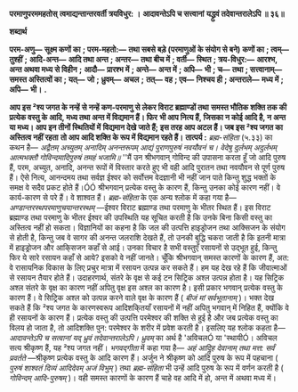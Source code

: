 **परमाणुपरममहतोस्** **त्वमाद्यन्तान्तरवर्ती त्रयविधुर: ।** **आदावन्तेऽपि च सत्त्वानां** **यद्ध्रुवं तदेवान्तरालेऽपि ॥ ३६॥** 

**शब्दार्थ** 

**परम-अणु—** **सूक्ष्म कणों का** **; परम-महतो:—** **तथा सबसे बड़े (परमाणुओं के संयोग से बने) कणों का** **; त्वम्—** **तुश्हीं** **;** **आदि-अन्त—** **आदि तथा अन्त** **; अन्तर—** **तथा बीच में** **; वर्ती—** **स्थित** **; त्रय-विधुर:—** **आरश्भ, अन्त अथवा मध्य से विहीन** **;** **आदौ—** **प्रारश्भ में** **; अन्ते—** **अन्त में** **; अपि—** **भी** **; च—** **तथा** **; सत्त्वानाम्—** **समस्त अस्तित्वों का** **; यत्—** **जो** **; ध्रुवम्—** **अचल** **;** **तत्—** **वह** **; एव—** **निश्चय ही** **; अन्तराले—** **मध्य में** **; अपि—** **भी।** **.** 

**आप इस ²श्य जगत के नन्हें से नन्हें कण-परमाणु से लेकर विराट ब्रह्माण्डों तथा** **समस्त भौतिक शक्ति तक की प्रत्येक वस्तु के आदि, मध्य तथा अन्त में विद्यमान हैं। फिर** **भी आप नित्य हैं, जिसका न कोई आदि है, न अन्त या मध्य। आप इन तीनों स्थितियों में** **विद्यमान देखे जाते हैं; इस तरह आप अटल हैं। जब इस ²श्य जगत का अस्तित्व नहीं रहता** **तो आप आदि शक्ति के रूप में विद्यमान रहते हैं।** **तात्पर्य :** *ब्रह्म-संहिता* (५.३३) का कथन है— *अद्वैतम् अच्युतम् अनादिम् अनन्तरूपम्* *आद्यं पुराणपुरुषं नवयौवनं च।* *वेदेषु दुर्लभम् अदुर्लभम् आत्मभक्तौ* *गोविन्दमादिपुरुषं तमहं भजामि॥* ''मैं उन श्रीभगवान् गोविन्द की उपासना करता हूँ जो आदि पुरुष हैं, परम, अच्युत, अनादि, अनन्त रूपों में विस्तार करते हुए भी वही आदि पुरातन तथा नवयौवन से पूर्ण पुरुष हैं। ऐसे नित्य, आनन्दमय तथा सर्वज्ञ ईश्वर को सर्वोत्तम वेदज्ञानी भी नहीं जान पाते किन्तु शुद्ध भक्तों के समक्ष वे सदैव प्रकट होते हैं।ÓÓ श्रीभगवान् प्रत्येक वस्तु के कारण हैं, किन्तु उनका कोई कारण नहीं। वे कार्य-कारण से परे हैं। वे शाश्वत हैं। *ब्रह्म-संहिता* के एक अन्य श्लोक में कहा गया है— *अण्डान्तरस्थपरमाणुचयान्तरस्थम्* —ईश्वर विराट ब्रह्माण्ड तथा परमाणु के भीतर स्थित हैं। इस विराट ब्रह्माण्ड तथा परमाणु के भीतर ईश्वर की उपस्थिति यह सूचित करती है कि उनके बिना किसी वस्तु का अस्तित्व नहीं हो सकता। विज्ञानियों का कहना है कि जल की उत्पत्ति हाइड्रोजन तथा आक्सिजन के संयोग से होती है, किन्तु जब वे सागर की अनन्त जलराशि देखते हैं, तो उनकी बुद्धि चकरा जाती है कि इतनी मात्रा में हाइड्रोजन और आकि्सजन कहाँ से आई। उनका विचार है सभी वस्तुएँ रसायनों से उद्भूत हुई, किन्तु फिर ये सारे रसायन कहाँ से आये? इसको वे नहीं जानते। चूँकि श्रीभगवान् समस्त कारणों के कारण हैं, अत: वे रासायनिक विकास के लिए प्रचुर मात्रा में रसायन उत्पन्न कर सकते हैं। हम यह देख रहे हैं कि जीवात्माओं से रसायन तैयार होते हैं। उदाहरणार्थ, संतरे के वृक्ष से कई टन सिट्रिक अश्ल उत्पन्न होता है। यह सिट्रिक अश्ल संतरे के वृक्ष का कारण नहीं अपितु वृक्ष इस अश्ल का कारण है। इसी प्रकार भगवान् प्रत्येक वस्तु के कारण हैं। वे सिट्रिक अश्ल को उत्पन्न करने वाले वृक्ष के कारण हैं ( *बीजं मां सर्वभूतानाम्* )। भक्त देख सकते हैं कि ²श्य जगत के कारणस्वरूप आदिशकि्तयाँ रसायनों में नहीं अपितु भगवान् में निहित हैं, क्योंकि वे ही रसायनों के कारण हैं। प्रत्येक वस्तु की उत्पत्ति परमेश्वर की शक्ति से हुई है और जब प्रत्येक वस्तु का विलय हो जाता है, तो आदिशक्ति पुन: परमेश्वर के शरीर में प्रवेश करती है। इसलिए यह श्लोक कहता है— *आदावन्तेऽपि च सत्वानां यद् ध्रुवं तदेवान्तरालेऽपि। ध्रुवम्* का अर्थ है 'अविचलÓ या 'स्थायीÓ। अविचल सत्य श्रीकृष्ण हैं, यह ²श्य जगत नहीं। *भगवद्गीता* में कहा गया है— *अहं आदिॢह* *देवानाम् तथा मत्त: सर्वं प्रवर्तते* —श्रीकृष्ण प्रत्येक वस्तु के आदि कारण हैं। अर्जुन ने श्रीकृष्ण को आदि पुरुष के रूप में पहचाना ( *पुरुषं शाश्वतं दिव्यं आदिदेवम् अजं विभुम्* ) तथा *ब्रह्म-संहिता* भी उन्हें आदि पुरुष के रूप में वर्णन करती है ( *गोविन्दम् आदि-पुरुषम्* )। वही समस्त कारणों के कारण हैं चाहे वह आदि में हो, अन्त में अथवा मध्य में।  